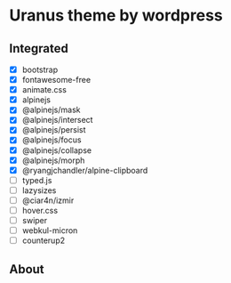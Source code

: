 # Uranus theme by wordpress

## Integrated
- [x] bootstrap
- [x] fontawesome-free
- [x] animate.css
- [x] alpinejs
- [x] @alpinejs/mask
- [x] @alpinejs/intersect
- [x] @alpinejs/persist
- [x] @alpinejs/focus
- [x] @alpinejs/collapse
- [x] @alpinejs/morph
- [x] @ryangjchandler/alpine-clipboard
- [ ] typed.js
- [ ] lazysizes
- [ ] @ciar4n/izmir
- [ ] hover.css
- [ ] swiper
- [ ] webkul-micron
- [ ] counterup2

## About
